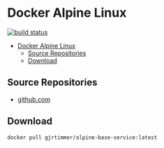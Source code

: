 # Docker Alpine Linux

[![build status](https://gitlab.timmertech.nl/docker/alpine-base-service/badges/main/pipeline.svg)](https://gitlab.timmertech.nl/docker/alpine-base-service/commits/main)

- [Docker Alpine Linux](#docker-alpine-linux)
  - [Source Repositories](#source-repositories)
  - [Download](#download)

## Source Repositories

- [github.com](https://github.com/gjrtimmer/docker-alpine-base-service)

## Download

```bash
docker pull gjrtimmer/alpine-base-service:latest
```
